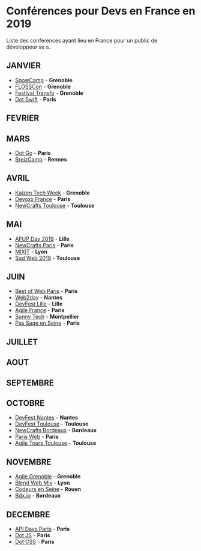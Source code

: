 # Conférences pour Devs en France en 2019
Liste des conférences ayant lieu en France pour un public de développeur·se·s.

## JANVIER

* [SnowCamp](http://snowcamp.io/fr/) - **Grenoble**
* [FLOSSCon](https://www.flosscon.org/) - **Grenoble**
* [Festival Transfo](http://www.festival-transfo.fr/)  - **Grenoble**
* [Dot Swift](https://www.dotswift.io/) - **Paris**

## FEVRIER


## MARS

* [Dot Go](https://www.dotgo.eu/) - **Paris**
* [BreizCamp](https://www.breizhcamp.org/) - **Rennes**

## AVRIL

* [Kaizen Tech Week](https://tech-week.kaizen-solutions.net/) - **Grenoble**
* [Devoxx France](https://www.devoxx.fr/) - **Paris**
* [NewCrafts Toulouse](https://toulouse.ncrafts.io/) - **Toulouse**

## MAI

* [AFUP Day 2019](https://event.afup.org/afup-day-2019/afup-day-2019-lille/) - **Lille**
* [NewCrafts Paris](https://ncrafts.io/) - **Paris**
* [MIXIT](https://mixitconf.org/) - **Lyon**
* [Sud Web 2019](https://sudweb.fr/2019/) - **Toulouse**

## JUIN

* [Best of Web Paris](http://bestofweb.paris/) - **Paris**
* [Web2day](https://web2day.co/) - **Nantes**
* [DevFest Lille](https://devfest.gdglille.org/) - **Lille**
* [Agile France](https://2019.conf.agile-france.org/) - **Paris**
* [Sunny Tech](https://sunny-tech.io/) - **Montpellier**
* [Pas Sage en Seine](https://passageenseine.fr/) - **Paris**

## JUILLET

## AOUT

## SEPTEMBRE

## OCTOBRE

* [DevFest Nantes](https://devfest.gdgnantes.com/) - **Nantes**
* [DevFest Toulouse](https://devfesttoulouse.fr/) - **Toulouse**
* [NewCrafts Bordeaux](http://bordeaux.ncrafts.io/) - **Bordeaux**
* [Paris Web](https://www.paris-web.fr/) - **Paris**
* [Agile Tours Toulouse](https://tour.agiletoulouse.fr/) - **Toulouse**

## NOVEMBRE

* [Agile Grenoble](http://agile-grenoble.org/) - **Grenoble**
* [Blend Web Mix](https://www.blendwebmix.com/) - **Lyon**
* [Codeurs en Seine](https://www.codeursenseine.com/2019/) - **Rouen**
* [Bdx.io](https://www.bdx.io/#/home) - **Bordeaux**

## DECEMBRE

* [API Days Paris](https://www.apidays.co/paris) - **Paris**
* [Dot JS](https://www.dotjs.io/) - **Paris**
* [Dot CSS](https://www.dotcss.io/) - **Paris**
